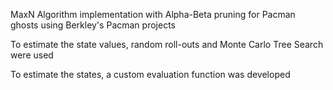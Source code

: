 MaxN Algorithm implementation with Alpha-Beta pruning for Pacman ghosts using Berkley's Pacman projects

To estimate the state values, random roll-outs and Monte Carlo Tree Search were used

To estimate the states, a custom evaluation function was developed
